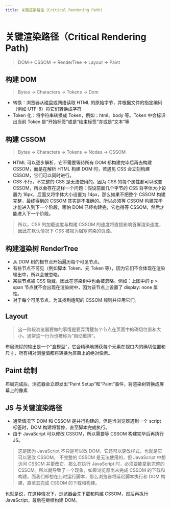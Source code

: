 ```yaml
---
title: 关键渲染路径（Critical Rendering Path)
---
```


# 关键渲染路径（Critical Rendering Path)

> DOM-> CSSOM -> RenderTree -> Layout -> Paint

## 构建 DOM

> Bytes -> Characters -> Tokens -> Dom

- 转换：浏览器从磁盘或网络读取 HTML 的原始字节，并根据文件的指定编码（例如 UTF-8）将它们转换成字符
- Token 化：将字符串转换成 Token，例如：html、body 等。Token 中会标识出当前 Token 是“开始标签”或是“结束标签”亦或是“文本”等

## 构建 CSSOM

> Bytes -> Characters -> Tokens -> Nodes -> CSSOM

- HTML 可以逐步解析，它不需要等待所有 DOM 都构建完毕后再去构建 CSSOM，而是在解析 HTML 构建 DOM 时，若遇见 CSS 会立刻构建 CSSOM，它们可以同时进行。
- CSS 不行，不完整的 CSS 是无法使用的，因为 CSS 的每个属性都可以改变 CSSOM，所以会存在这样一个问题：假设前面几个字节的 CSS 将字体大小设置为 16px，后面又将字体大小设置为 14px，那么如果不把整个 CSSOM 构建完整，最终得到的 CSSOM 其实是不准确的。所以必须等 CSSOM 构建完毕才能进入到下一个阶段，哪怕 DOM 已经构建完，它也得等 CSSOM，然后才能进入下一个阶段。

> 所以，CSS 的加载速度与构建 CSSOM 的速度将直接影响首屏渲染速度，因此在默认情况下 CSS 被视为阻塞渲染的资源。

## 构建渲染树 RenderTree

- 从 DOM 树的根节点开始遍历每个可见节点。
- 有些节点不可见（例如脚本 Token、元 Token 等），因为它们不会体现在渲染输出中，所以会被忽略。
- 某些节点被 CSS 隐藏，因此在渲染树中也会被忽略。例如：上图中的 p > span 节点就不会出现在渲染树中，因为该节点上设置了 display: none 属性。
- 对于每个可见节点，为其找到适配的 CSSOM 规则并应用它们。

## Layout

> 这一阶段浏览器要做的事情是要弄清楚各个节点在页面中的确切位置和大小。通常这一行为也被称为“自动重排”。

布局流程的输出是一个“盒模型”，它会精确地捕获每个元素在视口内的确切位置和尺寸，所有相对测量值都将转换为屏幕上的绝对像素。

## Paint 绘制

布局完成后，浏览器会立即发出“Paint Setup”和“Paint”事件，将渲染树转换成屏幕上的像素

## JS 与关键渲染路径

- 通常情况下 DOM 和 CSSOM 是并行构建的，但是当浏览器遇到一个 script 标签时，DOM 构建将暂停，直至脚本完成执行。
- 由于 JavaScript 可以修改 CSSOM，所以需要等 CSSOM 构建完毕后再执行 JS。

> 这是因为 JavaScript 不只是可以改 DOM，它还可以更改样式，也就是它可以更改 CSSOM。 不完整的 CSSOM 是无法使用的，但 JavaScript 中想访问 CSSOM 并更改它，那么在执行 JavaScript 时，必须要能拿到完整的 CSSOM。所以就导致了一个现象，如果浏览器尚未完成 CSSOM 的下载和构建，而我们却想在此时运行脚本，那么浏览器将延迟脚本执行和 DOM 构建，直至其完成 CSSOM 的下载和构建。

也就是说，在这种情况下，浏览器会先下载和构建 CSSOM，然后再执行 JavaScript，最后在继续构建 DOM。

